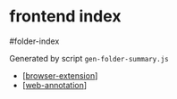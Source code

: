 frontend index
===
#folder-index

Generated by script `gen-folder-summary.js`

- [[browser-extension]]
- [[web-annotation]]
<!--end-generated-->
    
    
    
    
    
    
    
[//begin]: # "Autogenerated link references for markdown compatibility"
[browser-extension]: frontend/browser-extension "Browser Extension"
[web-annotation]: frontend/web-annotation "web-annotation"
[//end]: # "Autogenerated link references"